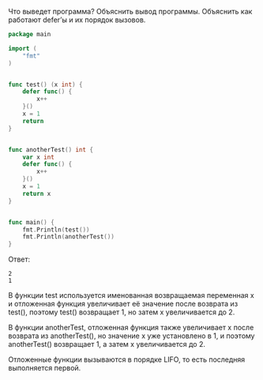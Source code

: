 Что выведет программа? Объяснить вывод программы. Объяснить как работают defer’ы и их порядок вызовов.

```go
package main

import (
	"fmt"
)


func test() (x int) {
	defer func() {
		x++
	}()
	x = 1
	return
}


func anotherTest() int {
	var x int
	defer func() {
		x++
	}()
	x = 1
	return x
}


func main() {
	fmt.Println(test())
	fmt.Println(anotherTest())
}
```

Ответ:
```
2
1
```
В функции test используется именованная возвращаемая переменная x и отложенная функция увеличивает её значение после возврата из test(), поэтому test() возвращает 1, но затем x увеличивается до 2.

В функции anotherTest, отложенная функция также увеличивает x после возврата из anotherTest(), 
но значение x уже установлено в 1, и поэтому anotherTest() возвращает 1, а затем x увеличивается до 2.

Отложенные функции вызываются в порядке LIFO, то есть последняя выполняется первой.